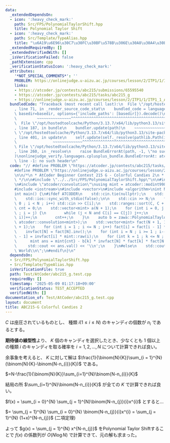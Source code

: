 ```yaml
---
data:
  _extendedDependsOn:
  - icon: ':heavy_check_mark:'
    path: Src/FPS/PolynomialTaylorShift.hpp
    title: Polynomial Taylor Shift
  - icon: ':heavy_check_mark:'
    path: Src/Template/TypeAlias.hpp
    title: "\u6A19\u6E96\u30C7\u30FC\u30BF\u578B\u306E\u30A8\u30A4\u30EA\u30A2\u30B9"
  _extendedRequiredBy: []
  _extendedVerifiedWith: []
  _isVerificationFailed: false
  _pathExtension: cpp
  _verificationStatusIcon: ':heavy_check_mark:'
  attributes:
    '*NOT_SPECIAL_COMMENTS*': ''
    PROBLEM: https://onlinejudge.u-aizu.ac.jp/courses/lesson/2/ITP1/1/ITP1_1_A
    links:
    - https://atcoder.jp/contests/abc215/submissions/65595540
    - https://atcoder.jp/contests/abc215/tasks/abc215_g
    - https://onlinejudge.u-aizu.ac.jp/courses/lesson/2/ITP1/1/ITP1_1_A
  bundledCode: "Traceback (most recent call last):\n  File \"/opt/hostedtoolcache/Python/3.13.7/x64/lib/python3.13/site-packages/onlinejudge_verify/documentation/build.py\"\
    , line 71, in _render_source_code_stat\n    bundled_code = language.bundle(stat.path,\
    \ basedir=basedir, options={'include_paths': [basedir]}).decode()\n          \
    \         ~~~~~~~~~~~~~~~^^^^^^^^^^^^^^^^^^^^^^^^^^^^^^^^^^^^^^^^^^^^^^^^^^^^^^^^^^^^^^^^^^\n\
    \  File \"/opt/hostedtoolcache/Python/3.13.7/x64/lib/python3.13/site-packages/onlinejudge_verify/languages/cplusplus.py\"\
    , line 187, in bundle\n    bundler.update(path)\n    ~~~~~~~~~~~~~~^^^^^^\n  File\
    \ \"/opt/hostedtoolcache/Python/3.13.7/x64/lib/python3.13/site-packages/onlinejudge_verify/languages/cplusplus_bundle.py\"\
    , line 401, in update\n    self.update(self._resolve(pathlib.Path(included), included_from=path))\n\
    \                ~~~~~~~~~~~~~^^^^^^^^^^^^^^^^^^^^^^^^^^^^^^^^^^^^^^^^^^^^\n \
    \ File \"/opt/hostedtoolcache/Python/3.13.7/x64/lib/python3.13/site-packages/onlinejudge_verify/languages/cplusplus_bundle.py\"\
    , line 260, in _resolve\n    raise BundleErrorAt(path, -1, \"no such header\"\
    )\nonlinejudge_verify.languages.cplusplus_bundle.BundleErrorAt: atcoder/modint:\
    \ line -1: no such header\n"
  code: "// #define PROBLEM \"https://atcoder.jp/contests/abc215/tasks/abc215_g\"\n\
    #define PROBLEM \"https://onlinejudge.u-aizu.ac.jp/courses/lesson/2/ITP1/1/ITP1_1_A\"\
    \n\n/*\n * AtCoder Beginner Contest 215 G - Colorful Candies 2\n * https://atcoder.jp/contests/abc215/submissions/65595540\n\
    \ */\n\n#include \"../../Src/FPS/PolynomialTaylorShift.hpp\"\n\n#include \"atcoder/modint\"\
    \n#include \"atcoder/convolution\"\nusing mint = atcoder::modint998244353;\n\n\
    #include <iostream>\n#include <vector>\n#include <algorithm>\nint N, C[50050];\n\
    int main() {\n#ifdef ATCODER\n    std::cin.tie(nullptr);\n    std::cout.tie(nullptr);\n\
    \    std::ios::sync_with_stdio(false);\n\n    std::cin >> N;\n    for (int i =\
    \ 0 ; i < N ; i++) std::cin >> C[i];\n    std::ranges::sort(C, C + N);\n    int\
    \ cnt = 0;\n    std::vector<mint> a(N + 1);\n    for (int i = 0, j = 0 ; i < N\
    \ ; i = j) {\n        while (j < N and C[i] == C[j]) j++;\n        a[N - (j -\
    \ i)]++;\n        cnt++;\n    }\n    auto b = zawa::PolynomialTaylorShift(a, 1,\
    \ atcoder::convolution<mint>);\n    std::vector<mint> fact(N + 1, 1), invfact(N\
    \ + 1);\n    for (int i = 1 ; i <= N ; i++) fact[i] = fact[i - 1] * mint::raw(i);\n\
    \    invfact[N] = fact[N].inv();\n    for (int i = N ; i >= 1 ; i--) invfact[i\
    \ - 1] = invfact[i] * mint::raw(i);\n    for (int k = 1 ; k <= N ; k++) {\n  \
    \      mint ans = mint{cnt} - b[k] * invfact[N] * fact[k] * fact[N - k];\n   \
    \     std::cout << ans.val() << '\\n';\n    }\n#else\n    std::cout << \"Hello\
    \ World\\n\";\n#endif\n}\n"
  dependsOn:
  - Src/FPS/PolynomialTaylorShift.hpp
  - Src/Template/TypeAlias.hpp
  isVerificationFile: true
  path: Test/AtCoder/abc215_g.test.cpp
  requiredBy: []
  timestamp: '2025-05-09 01:17:18+09:00'
  verificationStatus: TEST_ACCEPTED
  verifiedWith: []
documentation_of: Test/AtCoder/abc215_g.test.cpp
layout: document
title: ABC215-G Colorful Candies 2
---
```


$C$ は座圧されているものとし、 種類 $i (1 \le i \le N)$ のキャンディの個数が $n_{i}$ であるとする。

**期待値の線型性**より、 $K$ 個のキャンディを選択したとき、少なくとも $1$ 個以上の種類 $i$ のキャンディを取る確率を $i = 1, 2, \dots, N$ について計算できれば良い。

余事象を考えると、 $K$ に対して解は $\frac{1}{\binom{N}{K}}\sum_{i = 1}^{N}(\binom{N}{K}-\binom{N-n_{i}}{K})$ である。

$=N-\frac{1}{\binom{N}{K}}\sum_{i=1}^{N}\binom{N-n_{i}}{K}$

結局の所 $\sum_{i=1}^{N}\binom{N-n_{i}}{K}$ が全ての $K$ で計算できれば良い。

$f(x) = \sum_{i = 0}^{N} \sum_{j = 1}^{N}\binom{N-n_{j}}{i}x^{i}$ とすると...

$= \sum_{j = 1}^{N} \sum_{i = 0}^{N} \binom{N-n_{j}}{i}x^{i} = \sum_{j = 1}^{N} (1+x)^{N-n_{j}}$ (二項定理)

よって $g(x) = \sum_{j = 1}^{N} x^{N-n_{j}}$ をPolynomial Taylor Shiftすることで $f(x)$ の係数列が $O(N\log N)$ で計算できて、元の解も求まった。
